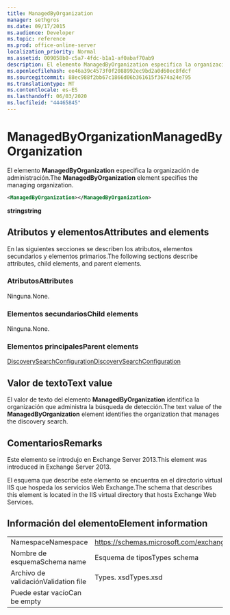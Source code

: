 ```yaml
---
title: ManagedByOrganization
manager: sethgros
ms.date: 09/17/2015
ms.audience: Developer
ms.topic: reference
ms.prod: office-online-server
localization_priority: Normal
ms.assetid: 009058b0-c5a7-4fdc-b1a1-af0abaf70ab9
description: El elemento ManagedByOrganization especifica la organización de administración.
ms.openlocfilehash: ee46a39c4573f0f2088992ec9bd2a0d60ec8fdcf
ms.sourcegitcommit: 88ec988f2bb67c1866d06b361615f3674a24e795
ms.translationtype: MT
ms.contentlocale: es-ES
ms.lasthandoff: 06/03/2020
ms.locfileid: "44465845"
---
```

# <a name="managedbyorganization"></a><span data-ttu-id="ac0f2-103">ManagedByOrganization</span><span class="sxs-lookup"><span data-stu-id="ac0f2-103">ManagedByOrganization</span></span>

<span data-ttu-id="ac0f2-104">El elemento **ManagedByOrganization** especifica la organización de administración.</span><span class="sxs-lookup"><span data-stu-id="ac0f2-104">The **ManagedByOrganization** element specifies the managing organization.</span></span> 
  
```XML
<ManagedByOrganization></ManagedByOrganization>
```

 <span data-ttu-id="ac0f2-105">**string**</span><span class="sxs-lookup"><span data-stu-id="ac0f2-105">**string**</span></span>
## <a name="attributes-and-elements"></a><span data-ttu-id="ac0f2-106">Atributos y elementos</span><span class="sxs-lookup"><span data-stu-id="ac0f2-106">Attributes and elements</span></span>

<span data-ttu-id="ac0f2-107">En las siguientes secciones se describen los atributos, elementos secundarios y elementos primarios.</span><span class="sxs-lookup"><span data-stu-id="ac0f2-107">The following sections describe attributes, child elements, and parent elements.</span></span>
  
### <a name="attributes"></a><span data-ttu-id="ac0f2-108">Atributos</span><span class="sxs-lookup"><span data-stu-id="ac0f2-108">Attributes</span></span>

<span data-ttu-id="ac0f2-109">Ninguna.</span><span class="sxs-lookup"><span data-stu-id="ac0f2-109">None.</span></span>
  
### <a name="child-elements"></a><span data-ttu-id="ac0f2-110">Elementos secundarios</span><span class="sxs-lookup"><span data-stu-id="ac0f2-110">Child elements</span></span>

<span data-ttu-id="ac0f2-111">Ninguna.</span><span class="sxs-lookup"><span data-stu-id="ac0f2-111">None.</span></span>
  
### <a name="parent-elements"></a><span data-ttu-id="ac0f2-112">Elementos principales</span><span class="sxs-lookup"><span data-stu-id="ac0f2-112">Parent elements</span></span>

[<span data-ttu-id="ac0f2-113">DiscoverySearchConfiguration</span><span class="sxs-lookup"><span data-stu-id="ac0f2-113">DiscoverySearchConfiguration</span></span>](discoverysearchconfiguration.md)
  
## <a name="text-value"></a><span data-ttu-id="ac0f2-114">Valor de texto</span><span class="sxs-lookup"><span data-stu-id="ac0f2-114">Text value</span></span>

<span data-ttu-id="ac0f2-115">El valor de texto del elemento **ManagedByOrganization** identifica la organización que administra la búsqueda de detección.</span><span class="sxs-lookup"><span data-stu-id="ac0f2-115">The text value of the **ManagedByOrganization** element identifies the organization that manages the discovery search.</span></span> 
  
## <a name="remarks"></a><span data-ttu-id="ac0f2-116">Comentarios</span><span class="sxs-lookup"><span data-stu-id="ac0f2-116">Remarks</span></span>

<span data-ttu-id="ac0f2-117">Este elemento se introdujo en Exchange Server 2013.</span><span class="sxs-lookup"><span data-stu-id="ac0f2-117">This element was introduced in Exchange Server 2013.</span></span>
  
<span data-ttu-id="ac0f2-118">El esquema que describe este elemento se encuentra en el directorio virtual IIS que hospeda los servicios Web Exchange.</span><span class="sxs-lookup"><span data-stu-id="ac0f2-118">The schema that describes this element is located in the IIS virtual directory that hosts Exchange Web Services.</span></span>
  
## <a name="element-information"></a><span data-ttu-id="ac0f2-119">Información del elemento</span><span class="sxs-lookup"><span data-stu-id="ac0f2-119">Element information</span></span>

|||
|:-----|:-----|
|<span data-ttu-id="ac0f2-120">Namespace</span><span class="sxs-lookup"><span data-stu-id="ac0f2-120">Namespace</span></span>  <br/> |https://schemas.microsoft.com/exchange/services/2006/types  <br/> |
|<span data-ttu-id="ac0f2-121">Nombre de esquema</span><span class="sxs-lookup"><span data-stu-id="ac0f2-121">Schema name</span></span>  <br/> |<span data-ttu-id="ac0f2-122">Esquema de tipos</span><span class="sxs-lookup"><span data-stu-id="ac0f2-122">Types schema</span></span>  <br/> |
|<span data-ttu-id="ac0f2-123">Archivo de validación</span><span class="sxs-lookup"><span data-stu-id="ac0f2-123">Validation file</span></span>  <br/> |<span data-ttu-id="ac0f2-124">Types. xsd</span><span class="sxs-lookup"><span data-stu-id="ac0f2-124">Types.xsd</span></span>  <br/> |
|<span data-ttu-id="ac0f2-125">Puede estar vacío</span><span class="sxs-lookup"><span data-stu-id="ac0f2-125">Can be empty</span></span>  <br/> ||
   

